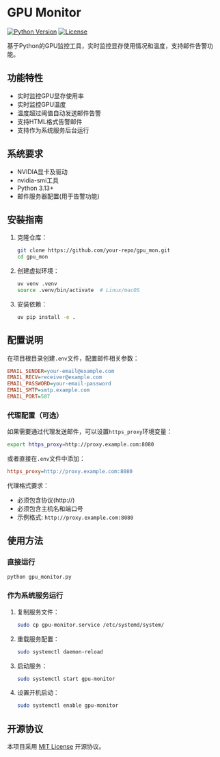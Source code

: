 # GPU Monitor

[![Python Version](https://img.shields.io/badge/python-3.13+-blue.svg)](https://www.python.org/downloads/)
[![License](https://img.shields.io/badge/license-MIT-green.svg)](LICENSE)

基于Python的GPU监控工具，实时监控显存使用情况和温度，支持邮件告警功能。

## 功能特性

- 实时监控GPU显存使用率
- 实时监控GPU温度
- 温度超过阈值自动发送邮件告警
- 支持HTML格式告警邮件
- 支持作为系统服务后台运行

## 系统要求

- NVIDIA显卡及驱动
- nvidia-smi工具
- Python 3.13+
- 邮件服务器配置(用于告警功能)

## 安装指南

1. 克隆仓库：
   ```bash
   git clone https://github.com/your-repo/gpu_mon.git
   cd gpu_mon
   ```

2. 创建虚拟环境：
   ```bash
   uv venv .venv
   source .venv/bin/activate  # Linux/macOS
   ```
   
3. 安装依赖：
   ```bash
   uv pip install -e .
   ```

## 配置说明

在项目根目录创建`.env`文件，配置邮件相关参数：

```ini
EMAIL_SENDER=your-email@example.com
EMAIL_RECV=receiver@example.com
EMAIL_PASSWORD=your-email-password
EMAIL_SMTP=smtp.example.com
EMAIL_PORT=587
```

### 代理配置（可选）

如果需要通过代理发送邮件，可以设置`https_proxy`环境变量：

```bash
export https_proxy=http://proxy.example.com:8080
```

或者直接在`.env`文件中添加：

```ini
https_proxy=http://proxy.example.com:8080
```

代理格式要求：
- 必须包含协议(http://)
- 必须包含主机名和端口号
- 示例格式: `http://proxy.example.com:8080`

## 使用方法

### 直接运行
```bash
python gpu_monitor.py
```

### 作为系统服务运行

1. 复制服务文件：
   ```bash
   sudo cp gpu-monitor.service /etc/systemd/system/
   ```

2. 重载服务配置：
   ```bash
   sudo systemctl daemon-reload
   ```

3. 启动服务：
   ```bash
   sudo systemctl start gpu-monitor
   ```

4. 设置开机启动：
   ```bash
   sudo systemctl enable gpu-monitor
   ```

## 开源协议

本项目采用 [MIT License](LICENSE) 开源协议。
